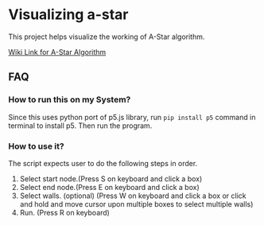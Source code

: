 # Visualizing a-star
This project helps visualize the working of A-Star algorithm.

[Wiki Link for A-Star Algorithm](https://en.wikipedia.org/wiki/A*_search_algorithm)

## FAQ

### How to run this on my System?
Since this uses python port of p5.js library, run `pip install p5` command in terminal to install p5.
Then run the program.

### How to use it?
The script expects user to do the following steps in order.
1. Select start node.(Press S on keyboard and click a box)
2. Select end node.(Press E on keyboard and click a box)
3. Select walls. (optional) (Press W on keyboard and click a box or click and hold and move cursor upon multiple boxes to select multiple walls)
4. Run. (Press R on keyboard)

